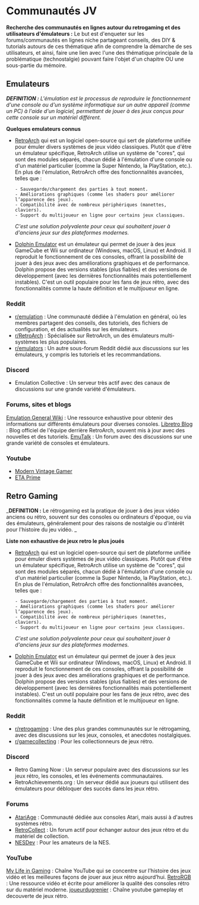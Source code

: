 # Communautés JV

**Recherche des communautés en lignes autour du retrogaming et des utilisateurs d'émulateurs :** Le but est d'enqueter sur les forums/communautés en lignes niche partageant conseils, des DIY & tutorials autours de ces thématique afin de comprendre la démarche de ses utilisateurs, et ainsi, faire une lien avec l'une des thématique principale de la problématique (technostalgie) pouvant faire l'objet d'un chapitre OU une sous-partie du mémoire.

## Emulateurs

_**DEFINITION :** L'émulation est le processus de reproduire le fonctionnement d'une console ou d'un système informatique sur un autre appareil (comme un PC) à l'aide d'un logiciel, permettant de jouer à des jeux conçus pour cette console sur un matériel différent._

**Quelques emulateurs connus**

- [RetroArch](https://www.retroarch.com/) qui est un logiciel open-source qui sert de plateforme unifiée pour émuler divers systèmes de jeux vidéo classiques. Plutôt que d'être un émulateur spécifique, RetroArch utilise un système de "cores", qui sont des modules séparés, chacun dédié à l'émulation d'une console ou d'un matériel particulier (comme la Super Nintendo, la PlayStation, etc.). En plus de l'émulation, RetroArch offre des fonctionnalités avancées, telles que :

      - Sauvegarde/chargement des parties à tout moment.
      - Améliorations graphiques (comme les shaders pour améliorer l’apparence des jeux).
      - Compatibilité avec de nombreux périphériques (manettes, claviers).
      - Support du multijoueur en ligne pour certains jeux classiques.

  _C'est une solution polyvalente pour ceux qui souhaitent jouer à d'anciens jeux sur des plateformes modernes._

- [Dolphin Emulator](https://fr.dolphin-emu.org/download/?cr=fr) est un émulateur qui permet de jouer à des jeux GameCube et Wii sur ordinateur (Windows, macOS, Linux) et Android. Il reproduit le fonctionnement de ces consoles, offrant la possibilité de jouer à des jeux avec des améliorations graphiques et de performance. Dolphin propose des versions stables (plus fiables) et des versions de développement (avec les dernières fonctionnalités mais potentiellement instables). C'est un outil populaire pour les fans de jeux rétro, avec des fonctionnalités comme la haute définition et le multijoueur en ligne.

### Reddit

- [r/emulation](https://www.reddit.com/r/emulation/) : Une communauté dédiée à l'émulation en général, où les membres partagent des conseils, des tutoriels, des fichiers de configuration, et des actualités sur les émulateurs.
- [r/RetroArch](https://www.reddit.com/r/RetroArch/) : Spécialisée sur RetroArch, un des émulateurs multi-systèmes les plus populaires.
- [r/emulators](https://www.reddit.com/r/emulators/) : Un autre sous-forum Reddit dédié aux discussions sur les émulateurs, y compris les tutoriels et les recommandations.

### Discord

- Emulation Collective : Un serveur très actif avec des canaux de discussions sur une grande variété d'émulateurs.

### Forums, sites et blogs

[Emulation General Wiki](https://emulation.gametechwiki.com/index.php/Main_Page) : Une ressource exhaustive pour obtenir des informations sur différents émulateurs pour diverses consoles.
[Libretro Blog](https://www.libretro.com/index.php/category/blog/) : Blog officiel de l'équipe derrière RetroArch, souvent mis à jour avec des nouvelles et des tutoriels.
[EmuTalk](https://www.emutalk.net/) : Un forum avec des discussions sur une grande variété de consoles et émulateurs.

### Youtube

- [Modern Vintage Gamer](https://www.youtube.com/@ModernVintageGamer)
- [ETA Prime](https://www.youtube.com/@ETAPRIME)

## Retro Gaming

_**DEFINITION :** Le rétrogaming est la pratique de jouer à des jeux vidéo anciens ou rétro, souvent sur des consoles ou ordinateurs d'époque, ou via des émulateurs, généralement pour des raisons de nostalgie ou d'intérêt pour l'histoire du jeu vidéo.
_

**Liste non exhaustive de jeux retro le plus joués**

- [RetroArch](https://www.retroarch.com/) qui est un logiciel open-source qui sert de plateforme unifiée pour émuler divers systèmes de jeux vidéo classiques. Plutôt que d'être un émulateur spécifique, RetroArch utilise un système de "cores", qui sont des modules séparés, chacun dédié à l'émulation d'une console ou d'un matériel particulier (comme la Super Nintendo, la PlayStation, etc.). En plus de l'émulation, RetroArch offre des fonctionnalités avancées, telles que :

      - Sauvegarde/chargement des parties à tout moment.
      - Améliorations graphiques (comme les shaders pour améliorer l’apparence des jeux).
      - Compatibilité avec de nombreux périphériques (manettes, claviers).
      - Support du multijoueur en ligne pour certains jeux classiques.

  _C'est une solution polyvalente pour ceux qui souhaitent jouer à d'anciens jeux sur des plateformes modernes._

- [Dolphin Emulator](https://fr.dolphin-emu.org/download/?cr=fr) est un émulateur qui permet de jouer à des jeux GameCube et Wii sur ordinateur (Windows, macOS, Linux) et Android. Il reproduit le fonctionnement de ces consoles, offrant la possibilité de jouer à des jeux avec des améliorations graphiques et de performance. Dolphin propose des versions stables (plus fiables) et des versions de développement (avec les dernières fonctionnalités mais potentiellement instables). C'est un outil populaire pour les fans de jeux rétro, avec des fonctionnalités comme la haute définition et le multijoueur en ligne.

### Reddit

- [r/retrogaming](https://www.reddit.com/r/retrogaming/) : Une des plus grandes communautés sur le rétrogaming, avec des discussions sur les jeux, consoles, et anecdotes nostalgiques.
- [r/gamecollecting](https://www.reddit.com/r/gamecollecting/) : Pour les collectionneurs de jeux rétro.

### Discord

- Retro Gaming Now : Un serveur populaire avec des discussions sur les jeux rétro, les consoles, et les événements communautaires.
- RetroAchievements.org : Un serveur dédié aux joueurs qui utilisent des émulateurs pour débloquer des succès dans les jeux rétro.

### Forums

- [AtariAge](https://atariage.com/) : Communauté dédiée aux consoles Atari, mais aussi à d'autres systèmes rétro.
- [RetroCollect](https://www.retrocollect.com/) : Un forum actif pour échanger autour des jeux rétro et du matériel de collection.
- [NESDev](https://www.nesdev.org/) : Pour les amateurs de la NES.

### YouTube

[My Life in Gaming](https://www.youtube.com/@mylifeingaming) : Chaîne YouTube qui se concentre sur l’histoire des jeux vidéo et les meilleures façons de jouer aux jeux rétro aujourd’hui.
[RetroRGB](https://www.youtube.com/@RetroRGB) : Une ressource vidéo et écrite pour améliorer la qualité des consoles rétro sur du matériel moderne.
[joueurdugrenier](https://www.youtube.com/@joueurdugrenier) : Chaîne youtube gameplay et decouverte de jeux rétro.
